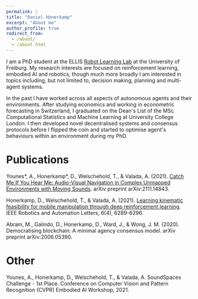 ```yaml
---
permalink: /
title: "Daniel Honerkamp"
excerpt: "About me"
author_profile: true
redirect_from: 
  - /about/
  - /about.html
---
```


I am a PhD student at the ELLIS [Robot Learning Lab](https://rl.uni-freiburg.de/) at the University of Freiburg. My
research interests are focused on reinforcement learning, embodied AI and robotics, though much more broadly I am
interested in topics including, but not limited to, decision making, planning and multi-agent systems.

In the past I have worked across all aspects of autonomous agents and their environments. After studying economics
and working in econometric forecasting in Switzerland, I graduated on the Dean's List of the MSc Computational Statistics and Machine Learning at University College London. I then
developed novel decentralised systems and consensus protocols before I flipped the coin and started to optimise agent's behaviours within
an environment during my PhD.  

[//]: # (Note that the remainder of this site is still WIP. Until then please refer to my [google scholar]&#40;https://scholar.google.com/citations?user=Ian_c5AAAAAJ&hl=en&#41; and [university profile page]&#40;https://rl.uni-freiburg.de/people/honerkamp&#41; for recent works.)

# Publications

Younes\*, A., Honerkamp\*, D., Welschehold, T., & Valada, A. (2021). [Catch Me If You Hear Me: Audio-Visual Navigation in Complex Unmapped Environments with Moving Sounds](http://dav-nav.cs.uni-freiburg.de). arXiv preprint arXiv:2111.14843.

Honerkamp, D., Welschehold, T., & Valada, A. (2021). [Learning kinematic feasibility for mobile manipulation through deep reinforcement learning](http://kinematic-rl.cs.uni-freiburg.de/). IEEE Robotics and Automation Letters, 6(4), 6289-6296.

Abram, M., Galindo, D., Honerkamp, D., Ward, J., & Wong, J. M. (2020). Democratising blockchain: A minimal agency consensus model. arXiv preprint arXiv:2006.05390.

# Other

Younes, A., Honerkamp, D., Welschehold, T., & Valada, A. SoundSpaces Challenge - 1st Place. Conference on Computer Vision and Pattern Recognition (CVPR) Embodied AI Workshop, 2021.

[//]: # (A data-driven personal website)

[//]: # (======)

[//]: # (Like many other Jekyll-based GitHub Pages templates, academicpages makes you separate the website's content from its form. The content & metadata of your website are in structured markdown files, while various other files constitute the theme, specifying how to transform that content & metadata into HTML pages. You keep these various markdown &#40;.md&#41;, YAML &#40;.yml&#41;, HTML, and CSS files in a public GitHub repository. Each time you commit and push an update to the repository, the [GitHub pages]&#40;https://pages.github.com/&#41; service creates static HTML pages based on these files, which are hosted on GitHub's servers free of charge.)
